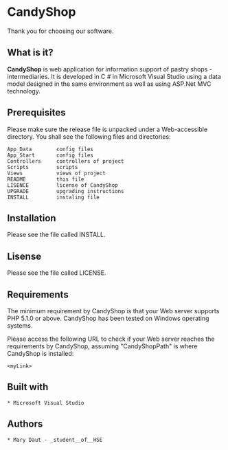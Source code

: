 CandyShop
===========
Thank you for choosing our software.

What is it?
-----------
**CandyShop** is web application for information support of pastry shops - 
intermediaries. It is developed in C # in Microsoft Visual Studio using a data 
model designed in the same environment as well as using ASP.Net MVC technology.

Prerequisites
-----------
Please make sure the release file is unpacked under a Web-accessible directory. 
You shall see the following files and directories:
    
    App_Data        config files
    App_Start       config files
    Controllers     controllers of project
    Scripts         scripts
    Views           views of project
    README          this file
    LISENCE         license of CandyShop
    UPGRADE         upgrading instructions
    INSTALL         instaling file

Installation
------------
Please see the file called INSTALL.

Lisense
-------
Please see the file called LICENSE.

Requirements
------------
The minimum requirement by CandyShop is that your Web server supports PHP 5.1.0 
or above. CandyShop has been tested on Windows operating systems.

Please access the following URL to check if your Web server reaches the 
requirements by CandyShop, assuming "CandyShopPath" is where CandyShop is installed:

    <myLink>
    
Built with
----------

    * Microsoft Visual Studio

Authors
-------

    * Mary Daut - _student__of__HSE
    
